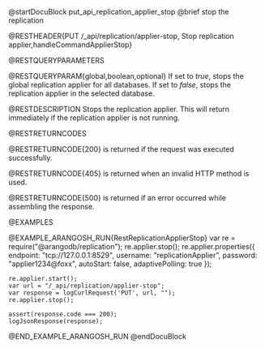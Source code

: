 
@startDocuBlock put_api_replication_applier_stop
@brief stop the replication

@RESTHEADER{PUT /_api/replication/applier-stop, Stop replication applier,handleCommandApplierStop}

@RESTQUERYPARAMETERS

@RESTQUERYPARAM{global,boolean,optional}
If set to *true*, stops the global replication applier for all
databases. If set to *false*, stops the replication applier in the
selected database.

@RESTDESCRIPTION
Stops the replication applier. This will return immediately if the
replication applier is not running.

@RESTRETURNCODES

@RESTRETURNCODE{200}
is returned if the request was executed successfully.

@RESTRETURNCODE{405}
is returned when an invalid HTTP method is used.

@RESTRETURNCODE{500}
is returned if an error occurred while assembling the response.

@EXAMPLES

@EXAMPLE_ARANGOSH_RUN{RestReplicationApplierStop}
    var re = require("@arangodb/replication");
    re.applier.stop();
    re.applier.properties({
      endpoint: "tcp://127.0.0.1:8529",
      username: "replicationApplier",
      password: "applier1234@foxx",
      autoStart: false,
      adaptivePolling: true
    });

    re.applier.start();
    var url = "/_api/replication/applier-stop";
    var response = logCurlRequest('PUT', url, "");
    re.applier.stop();

    assert(response.code === 200);
    logJsonResponse(response);
@END_EXAMPLE_ARANGOSH_RUN
@endDocuBlock
